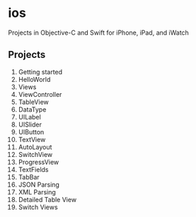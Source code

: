 # ios
Projects in Objective-C and Swift for iPhone, iPad, and iWatch
## Projects
1. Getting started
2. HelloWorld
3. Views
4. ViewController
5. TableView
6. DataType
7. UILabel
8. UISlider
9. UIButton
10. TextView
11. AutoLayout
12. SwitchView
13. ProgressView
14. TextFields
15. TabBar
16. JSON Parsing
17. XML Parsing
18. Detailed Table View
19. Switch Views
